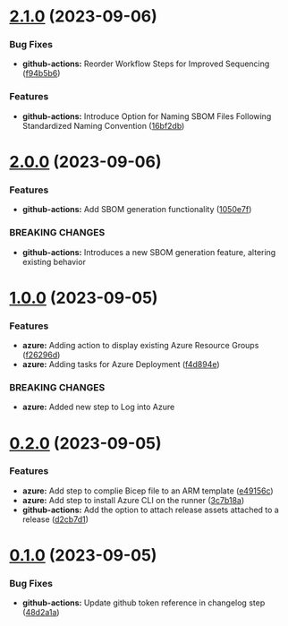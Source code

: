 # [2.1.0](https://github.com/pedrozea/demo-release/compare/v2.0.0...v2.1.0) (2023-09-06)


### Bug Fixes

* **github-actions:** Reorder Workflow Steps for Improved Sequencing ([f94b5b6](https://github.com/pedrozea/demo-release/commit/f94b5b615c09096914d2de8852dc9195c1955611))


### Features

* **github-actions:** Introduce Option for Naming SBOM Files Following Standardized Naming Convention ([16bf2db](https://github.com/pedrozea/demo-release/commit/16bf2db1c81f93691a8c26de7b1483910e3086e5))



# [2.0.0](https://github.com/pedrozea/demo-release/compare/v1.0.0...v2.0.0) (2023-09-06)


### Features

* **github-actions:** Add SBOM generation functionality ([1050e7f](https://github.com/pedrozea/demo-release/commit/1050e7f11757ae0e7084d64558fba3cdd903e4a6))


### BREAKING CHANGES

* **github-actions:** Introduces a new SBOM generation feature, altering existing behavior



# [1.0.0](https://github.com/pedrozea/demo-release/compare/v0.2.0...v1.0.0) (2023-09-05)


### Features

* **azure:** Adding action to display existing Azure Resource Groups ([f26296d](https://github.com/pedrozea/demo-release/commit/f26296db3ca068e1d0f8c645416727712d018ad3))
* **azure:** Adding tasks for Azure Deployment ([f4d894e](https://github.com/pedrozea/demo-release/commit/f4d894e2263422b99d28a19975dfac426bc2e89c))


### BREAKING CHANGES

* **azure:** Added new step to Log into Azure



# [0.2.0](https://github.com/pedrozea/demo-release/compare/v0.1.0...v0.2.0) (2023-09-05)


### Features

* **azure:** Add step to complie Bicep file to an ARM template ([e49156c](https://github.com/pedrozea/demo-release/commit/e49156c9f4987ed7194b05a16ad77f111d223e0e))
* **azure:** Add step to install Azure CLI on the runner ([3c7b18a](https://github.com/pedrozea/demo-release/commit/3c7b18a289284e307f51cc4d2e6ee6629763682d))
* **github-actions:** Add the option to attach release assets attached to a release ([d2cb7d1](https://github.com/pedrozea/demo-release/commit/d2cb7d178669e044b5aa4d3f1db0c910961513fc))



# [0.1.0](https://github.com/pedrozea/demo-release/compare/48d2a1a10465328ab0290e41b9f5b152a8e8702a...v0.1.0) (2023-09-05)


### Bug Fixes

* **github-actions:** Update github token reference in changelog step ([48d2a1a](https://github.com/pedrozea/demo-release/commit/48d2a1a10465328ab0290e41b9f5b152a8e8702a))



